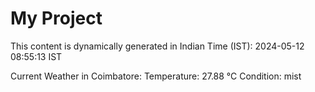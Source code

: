 # My Project

This content is dynamically generated in Indian Time (IST): 2024-05-12 08:55:13 IST


Current Weather in Coimbatore:
Temperature: 27.88 °C
Condition: mist
